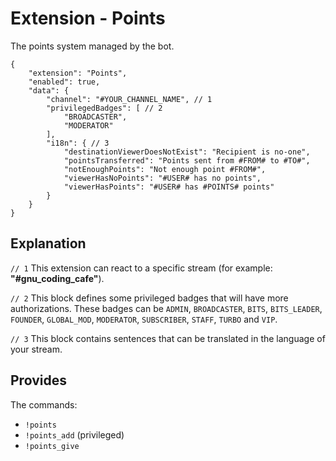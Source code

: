 # Extension - Points

The points system managed by the bot.

```json5
{
    "extension": "Points",
    "enabled": true,
    "data": {
        "channel": "#YOUR_CHANNEL_NAME", // 1
        "privilegedBadges": [ // 2
            "BROADCASTER",
            "MODERATOR"
        ],
        "i18n": { // 3
            "destinationViewerDoesNotExist": "Recipient is no-one",
            "pointsTransferred": "Points sent from #FROM# to #TO#",
            "notEnoughPoints": "Not enough point #FROM#",
            "viewerHasNoPoints": "#USER# has no points",
            "viewerHasPoints": "#USER# has #POINTS# points"
        }
    }
}
```

## Explanation

`// 1` This extension can react to a specific stream (for example: **"#gnu_coding_cafe"**).

`// 2` This block defines some privileged badges that will have more authorizations.
These badges can be `ADMIN`, `BROADCASTER`, `BITS`, `BITS_LEADER`, `FOUNDER`, `GLOBAL_MOD`,
`MODERATOR`, `SUBSCRIBER`, `STAFF`, `TURBO` and `VIP`.

`// 3` This block contains sentences that can be translated in the language of your stream.

## Provides

The commands:
- `!points`
- `!points_add` (privileged)
- `!points_give`
